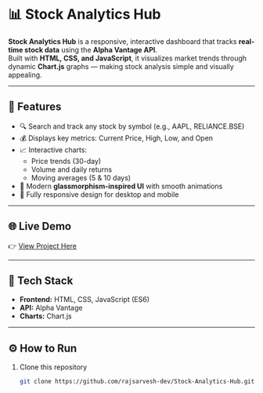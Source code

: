 # 📊 Stock Analytics Hub

**Stock Analytics Hub** is a responsive, interactive dashboard that tracks **real-time stock data** using the **Alpha Vantage API**.  
Built with **HTML, CSS, and JavaScript**, it visualizes market trends through dynamic **Chart.js** graphs — making stock analysis simple and visually appealing.

---

## 🚀 Features
- 🔍 Search and track any stock by symbol (e.g., AAPL, RELIANCE.BSE)  
- 💰 Displays key metrics: Current Price, High, Low, and Open  
- 📈 Interactive charts:
  - Price trends (30-day)
  - Volume and daily returns
  - Moving averages (5 & 10 days)  
- 💎 Modern **glassmorphism-inspired UI** with smooth animations  
- 📱 Fully responsive design for desktop and mobile  

---

## 🌐 Live Demo  
👉 [View Project Here](https://rajsarvesh-dev.github.io/Stock-Analytics-Hub/)

---

## 🧠 Tech Stack
- **Frontend:** HTML, CSS, JavaScript (ES6)  
- **API:** Alpha Vantage  
- **Charts:** Chart.js  

---

## ⚙️ How to Run
1. Clone this repository  
   ```bash
   git clone https://github.com/rajsarvesh-dev/Stock-Analytics-Hub.git
